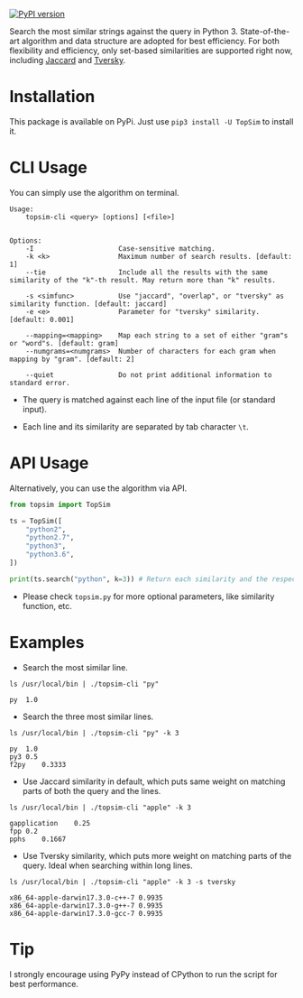 [![PyPI version](https://badge.fury.io/py/TopSim.svg)](https://badge.fury.io/py/TopSim)


Search the most similar strings against the query in Python 3. State-of-the-art algorithm and data structure are adopted for best efficiency. For both flexibility and efficiency, only set-based similarities are supported right now, including [Jaccard](https://en.wikipedia.org/wiki/Jaccard_index) and [Tversky](https://en.wikipedia.org/wiki/Tversky_index).

# Installation

This package is available on PyPi. Just use `pip3 install -U TopSim` to install it.

# CLI Usage

You can simply use the algorithm on terminal.

```
Usage:
    topsim-cli <query> [options] [<file>]


Options:
    -I                     Case-sensitive matching.
    -k <k>                 Maximum number of search results. [default: 1]
    --tie                  Include all the results with the same similarity of the "k"-th result. May return more than "k" results.

    -s <simfunc>           Use "jaccard", "overlap", or "tversky" as similarity function. [default: jaccard]
    -e <e>                 Parameter for "tversky" similarity. [default: 0.001]

    --mapping=<mapping>    Map each string to a set of either "gram"s or "word"s. [default: gram]
    --numgrams=<numgrams>  Number of characters for each gram when mapping by "gram". [default: 2]

    --quiet                Do not print additional information to standard error.
```

* The query is matched against each line of the input file (or standard input).

- Each line and its similarity are separated by tab character `\t`.

# API Usage

Alternatively, you can use the algorithm via API.

``` python
from topsim import TopSim

ts = TopSim([
    "python2",
    "python2.7",
    "python3",
    "python3.6",
])

print(ts.search("python", k=3)) # Return each similarity and the respective line numbers.
```

* Please check `topsim.py` for more optional parameters, like similarity function, etc.

# Examples

* Search the most similar line.

`ls /usr/local/bin | ./topsim-cli "py"`

```
py	1.0
```

* Search the three most similar lines.

`ls /usr/local/bin | ./topsim-cli "py" -k 3`

```
py	1.0
py3	0.5
f2py	0.3333
```

* Use Jaccard similarity in default, which puts same weight on matching parts of both the query and the lines.

`ls /usr/local/bin | ./topsim-cli "apple" -k 3`

```
gapplication	0.25
fpp	0.2
pphs	0.1667
```

* Use Tversky similarity, which puts more weight on matching parts of the query. Ideal when searching within long lines.

`ls /usr/local/bin | ./topsim-cli "apple" -k 3 -s tversky`

```
x86_64-apple-darwin17.3.0-c++-7	0.9935
x86_64-apple-darwin17.3.0-g++-7	0.9935
x86_64-apple-darwin17.3.0-gcc-7	0.9935
```

# Tip
I strongly encourage using PyPy instead of CPython to run the script for best performance.
